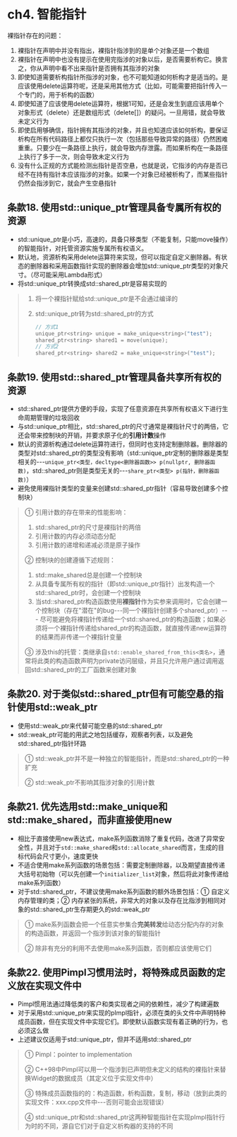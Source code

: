 # ch4. 智能指针

裸指针存在的问题：

1. 裸指针在声明中并没有指出，裸指针指涉到的是单个对象还是一个数组
2. 裸指针在声明中也没有提示在使用完指涉的对象以后，是否需要析构它。换言之，你从声明中看不出来指针是否拥有其指涉的对象
3. 即使知道需要析构指针所指涉的对象，也不可能知道如何析构才是适当的。是应该使用delete运算符呢，还是采用其他方式（比如，可能需要把指针传入一个专门的，用于析构的函数）
4. 即使知道了应该使用delete运算符，根据1可知，还是会发生到底应该用单个对象形式（delete）还是数组形式（delete[]）的疑问。一旦用错，就会导致未定义行为
5. 即使启用够确信，指针拥有其指涉的对象，并且也知道应该如何析构，要保证析构在所有代码路径上都仅只执行一次（包括那些导致异常的路径）仍然困难重重。只要少在一条路径上执行，就会导致内存泄露。而如果析构在一条路径上执行了多于一次，则会导致未定义行为
6. 没有什么正规的方式能检测出指针是否空悬，也就是说，它指涉的内存是否已经不在持有指针本应该指涉的对象。如果一个对象已经被析构了，而某些指针仍然会指涉到它，就会产生空悬指针

## 条款18. 使用std::unique_ptr管理具备专属所有权的资源

- std::unique_ptr是小巧，高速的，具备只移类型（不能复制，只能move操作）的智能指针，对托管资源实施专属所有权语义。
- 默认地，资源析构采用delete运算符来实现，但可以指定自定义删除器。有状态的删除器和采用函数指针实现的删除器会增加std::unique_ptr类型的对象尺寸。（尽可能采用Lambda形式）
- 将std::unique_ptr转换成std::shared_ptr是容易实现的

> 1. 将一个裸指针赋给std::unique_ptr是不会通过编译的
>
> 2. std::unique_ptr转为std::shared_ptr的方式
>
>    ```cpp
>    // 方式1
>    unique_ptr<string> unique = make_unique<string>("test");
>    shared_ptr<string> shared1 = move(unique);
>    // 方式2
>    shared_ptr<string> shared2 = make_unique<string>("test");
>    ```

## 条款19. 使用std::shared_ptr管理具备共享所有权的资源

- std::shared_ptr提供方便的手段，实现了任意资源在共享所有权语义下进行生命周期管理的垃圾回收
- 与std::unique_ptr相比，std::shared_ptr的尺寸通常是裸指针尺寸的两倍，它还会带来控制块的开销，并要求原子化的**引用计数**操作
- 默认的资源析构通过delete运算符进行，但同时也支持定制删除器。删除器的类型对std::shared_ptr的类型没有影响（std::unique_ptr定制的删除器是类型相关的---`unique_ptr<类型，decltype<删除器函数>> p(nullptr, 删除器函数)`，std::shared_ptr则是类型无关的---`share_ptr<类型> p(指针，删除器函数)`）
- 避免使用裸指针类型的变量来创建std::shared_ptr指针（容易导致创建多个控制块）

> ① 引用计数的存在带来的性能影响：
>
> 1. std::shared_ptr的尺寸是裸指针的两倍
> 2. 引用计数的内存必须动态分配
> 3. 引用计数的递增和递减必须是原子操作
>
> ② 控制块的创建遵循下述规则：
>
> 1. std::make_shared总是创建一个控制块
> 2. 从具备专属所有权的指针（即std::unique_ptr指针）出发构造一个std::shared_ptr时，会创建一个控制块
> 3. 当std::shared_ptr构造函数使用**裸指针**作为实参来调用时，它会创建一个控制块（存在"潜在"的bug---同一个裸指针创建多个shared_ptr）--- 尽可能避免将裸指针传递给一个std::shared_ptr的构造函数；如果必须将一个裸指针传递给shared_ptr的构造函数，就直接传递new运算符的结果而非传递一个裸指针变量
>
> ③ 涉及this的托管：类继承自`std::enable_shared_from_this<类名>`，通常将此类的构造函数声明为private访问层级，并且只允许用户通过调用返回std::shared_ptr的工厂函数来创建对象

## 条款20. 对于类似std::shared_ptr但有可能空悬的指针使用std::weak_ptr

- 使用std::weak_ptr来代替可能空悬的std::shared_ptr
- std::weak_ptr可能的用武之地包括缓存，观察者列表，以及避免std::shared_ptr指针环路


> ① std::weak_ptr并不是一种独立的智能指针，而是std::shared_ptr的一种扩充
>
> ② std::weak_ptr不影响其指涉对象的引用计数

## 条款21. 优先选用std::make_unique和std::make_shared，而非直接使用new

- 相比于直接使用new表达式，make系列函数消除了重复代码，改进了异常安全性，并且对于`std::make_shared`和`std::allocate_shared`而言，生成的目标代码会尺寸更小，速度更快
- 不适合使用make系列函数的场景包括：需要定制删除器，以及期望直接传递大括号初始物（可以先创建一个`initializer_list`对象，然后将此对象传递给make系列函数）
- 对于std::shared_ptr，不建议使用make系列函数的额外场景包括：① 自定义内存管理的类；② 内存紧张的系统，非常大的对象以及存在比指涉到相同对象的std::shared_ptr生存期更久的std::weak_ptr

> ① make系列函数会把一个任意实参集合**完美转发**给动态分配内存的对象的构造函数，并返回一个指涉到该对象的智能指针
>
> ② 除非有充分的利用不去使用make系列函数，否则都应该使用它们

## 条款22. 使用Pimpl习惯用法时，将特殊成员函数的定义放在实现文件中

- Pimpl惯用法通过降低类的客户和类实现者之间的依赖性，减少了构建遍数
- 对于采用std::unique_ptr来实现的pImpl指针，必须在类的头文件中声明特种成员函数，但在实现文件中实现它们。即使默认函数实现有着正确的行为，也必须这么做
- 上述建议仅适用于std::unique_ptr，但并不适用std::shared_ptr


> ① Pimpl：pointer to implementation
>
> ② C++98中Pimpl可以用一个指涉到已声明但未定义的结构的裸指针来替换Widget的数据成员（其定义位于实现文件中）
>
> ③ 特殊成员函数指的的：构造函数，析构函数，复制，移动（放到此类的实现文件：xxx.cpp文件中---否则可能会出现错误）
>
> ④ std::unique_ptr和std::shared_ptr这两种智能指针在实现pImpl指针行为时的不同，源自它们对于自定义析构器的支持的不同